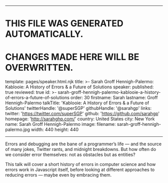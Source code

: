 ----

# THIS FILE WAS GENERATED AUTOMATICALLY.
# CHANGES MADE HERE WILL BE OVERWRITTEN.

template: pages/speaker.html.njk
title: >-
  Sarah Groff Hennigh-Palermo: Kablooie: A History of Errors & a Future of
  Solutions
speaker:
  published: true
  reviewed: true
  id: >-
    sarah-groff-hennigh-palermo-kablooie-a-history-of-errors-a-future-of-solutions
  order: 30
  firstname: Sarah
  lastname: Groff Hennigh-Palermo
  talkTitle: 'Kablooie: A History of Errors & a Future of Solutions'
  twitterHandle: '@superSGP'
  githubHandle: '@sarahgp'
  links:
    twitter: 'https://twitter.com/superSGP'
    github: 'https://github.com/sarahgp'
    homepage: 'http://sarahghp.com/'
  country: United States
  city: New York
  name: Sarah Groff Hennigh-Palermo
  image:
    filename: sarah-groff-hennigh-palermo.jpg
    width: 440
    height: 440

----

Errors and debugging are the bane of a programmer’s life — and the source of
many jokes, Twitter rants, and midnight breakdowns. But how often do we
consider error themselves: not as obstacles but as entities?

This talk will cover a short history of errors in computer science and how
errors work in Javascript itself, before looking at different approaches to
reducing errors — maybe even by embracing them.